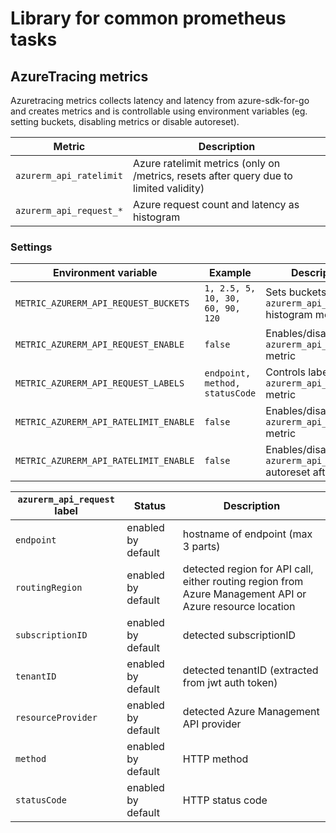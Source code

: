 # Library for common prometheus tasks

## AzureTracing metrics

Azuretracing metrics collects latency and latency from azure-sdk-for-go and creates metrics and is controllable using
environment variables (eg. setting buckets, disabling metrics or disable autoreset).

| Metric                                   | Description                                                                            |
|------------------------------------------|----------------------------------------------------------------------------------------|
| `azurerm_api_ratelimit`                  | Azure ratelimit metrics (only on /metrics, resets after query due to limited validity) |
| `azurerm_api_request_*`                  | Azure request count and latency as histogram                                           |

### Settings

| Environment variable                     | Example                          | Description                                                    |
|------------------------------------------|----------------------------------|----------------------------------------------------------------|
| `METRIC_AZURERM_API_REQUEST_BUCKETS`     | `1, 2.5, 5, 10, 30, 60, 90, 120` | Sets buckets for `azurerm_api_request` histogram metric        |
| `METRIC_AZURERM_API_REQUEST_ENABLE`      | `false`                          | Enables/disables `azurerm_api_request_*` metric                |
| `METRIC_AZURERM_API_REQUEST_LABELS`      | `endpoint, method, statusCode`   | Controls labels of `azurerm_api_request_*` metric              |
| `METRIC_AZURERM_API_RATELIMIT_ENABLE`    | `false`                          | Enables/disables `azurerm_api_ratelimit` metric                |
| `METRIC_AZURERM_API_RATELIMIT_ENABLE`    | `false`                          | Enables/disables `azurerm_api_ratelimit` autoreset after fetch |


| `azurerm_api_request` label | Status             | Description                                                                                              |
|-----------------------------|--------------------|----------------------------------------------------------------------------------------------------------|
| `endpoint`                  | enabled by default | hostname of endpoint (max 3 parts)                                                                       |
| `routingRegion`             | enabled by default | detected region for API call, either routing region from Azure Management API or Azure resource location |
| `subscriptionID`            | enabled by default | detected subscriptionID                                                                                  | 
| `tenantID`                  | enabled by default | detected tenantID (extracted from jwt auth token)                                                        | 
| `resourceProvider`          | enabled by default | detected Azure Management API provider                                                                   |
| `method`                    | enabled by default | HTTP method                                                                                              |
| `statusCode`                | enabled by default | HTTP status code                                                                                         |

